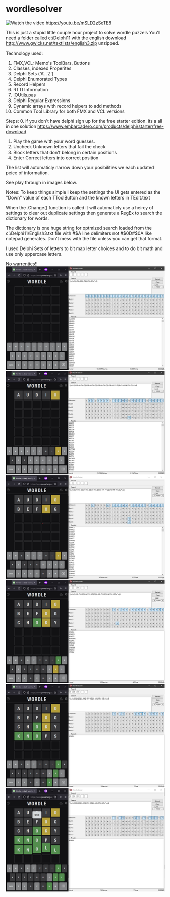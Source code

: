 # wordlesolver
![Watch the video](https://youtu.be/mSLD2zSeTE8)
https://youtu.be/mSLD2zSeTE8

This is just a stupid little couple hour project to solve wordle puzzels
You'll need a folder called c:\Delphi11 with the english download
http://www.gwicks.net/textlists/english3.zip
unzipped.

Technology used:
1. FMX,VCL: Memo's ToolBars, Buttons
3. Classes, indexed Properites
4. Delphi Sets ('A'..'Z')
5. Delphi Enumorated Types
6. Record Helpers
7. RTTI Information
8. IOUtils.pas
9. Delphi Regular Expressions
10. Dynamic arrays with record helpers to add methods
11. Common Tool Library for both FMX and VCL versions

Steps:
0. if you don't have delphi sign up for the free starter edition.  its a all in one solution
 https://www.embarcadero.com/products/delphi/starter/free-download
 
1. Play the game with your word guesses.
2. Uncheck Unknown letters that fail the check.
3. Block letters that don't belong in certain positions
4. Enter Correct letters into correct position 

The list will automaticly narrow down your posibilities we each updated peice of information.  

See play through in images below.

Notes:
To keep things simple I keep the settings the UI gets entered as the "Down" value of each TToolButton and the known letters in TEdit.text

When the .Change() function is called it will automaticly use a heircy of settings to clear out duplicate settings then generate a RegEx to search the dictionary for words.  

The dictionary is one huge string for optmized search loaded from the c:\Delphi11\English3.txt file with #$A line delimiters not #$0D#$0A like notepad generates.  Don't mess with the file unless you can get that format.

I used Delphi Sets of letters to bit map letter choices and to do bit math and use only uppercase letters.

No warrenties!! 
![This is an image](https://github.com/jimfergusondev/wordlesolver/blob/main/ScreenShot1.jpg?raw=true)
![This is an image](https://github.com/jimfergusondev/wordlesolver/blob/main/ScreenShot2.jpg?raw=true)
![This is an image](https://github.com/jimfergusondev/wordlesolver/blob/main/ScreenShot3.jpg?raw=true)
![This is an image](https://github.com/jimfergusondev/wordlesolver/blob/main/Screenshot4.jpg?raw=true)
![This is an image](https://github.com/jimfergusondev/wordlesolver/blob/main/Screenshot5.jpg?raw=true)
![This is an image](https://github.com/jimfergusondev/wordlesolver/blob/main/Screenshot6.jpg?raw=true)
